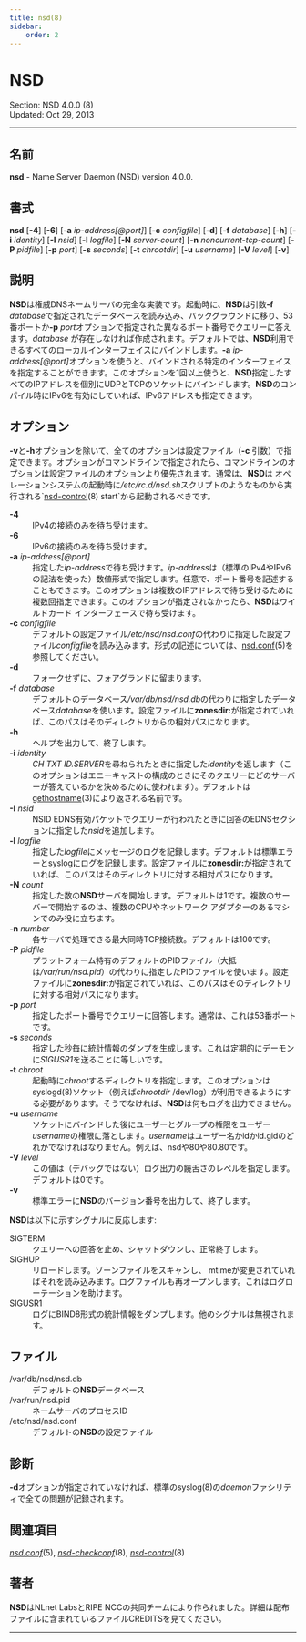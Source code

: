 ```yaml
---
title: nsd(8)
sidebar:
    order: 2
---
```

# NSD

Section: NSD 4.0.0 (8)<br />
Updated: Oct 29, 2013<br />
<hr />

## 名前

<p><strong>nsd</strong> - Name Server Daemon (NSD) version 4.0.0.</p>

## 書式

<p><strong>nsd</strong> [<strong>-4</strong>] [<strong>-6</strong>] [<strong>-a</strong> <em>ip-address[@port]</em>] [<strong>-c</strong> <em>configfile</em>] [<strong>-d</strong>] [<strong>-f</strong> <em>database</em>] [<strong>-h</strong>] [<strong>-i</strong> <em>identity</em>] [<strong>-I</strong> <em>nsid</em>] [<strong>-l</strong> <em>logfile</em>] [<strong>-N</strong> <em>server-count</em>] [<strong>-n</strong> <em>noncurrent-tcp-count</em>] [<strong>-P</strong> <em>pidfile</em>] [<strong>-p</strong> <em>port</em>] [<strong>-s</strong> <em>seconds</em>] [<strong>-t</strong> <em>chrootdir</em>] [<strong>-u</strong> <em>username</em>] [<strong>-V</strong> <em>level</em>] [<strong>-v</strong>]</p>

## 説明

<p><strong>NSD</strong>は権威DNSネームサーバの完全な実装です。起動時に、<strong>NSD</strong>は引数<strong>-f</strong> <em>database</em>で指定されたデータベースを読み込み、バックグラウンドに移り、53番ポートか<strong>-p</strong> <em>port</em>オプションで指定された異なるポート番号でクエリーに答えます。<em>database</em> が存在しなければ作成されます。デフォルトでは、<strong>NSD</strong>利用できるすべてのローカルインターフェイスにバインドします。<strong>-a</strong> <em>ip-address[@port]</em>オプションを使うと、バインドされる特定のインターフェイスを指定することができます。このオプションを1回以上使うと、<strong>NSD</strong>指定したすべてのIPアドレスを個別にUDPとTCPのソケットにバインドします。<strong>NSD</strong>のコンパイル時にIPv6を有効にしていれば、IPv6アドレスも指定できます。</p>

## オプション

<p><strong>-v</strong>と<strong>-h</strong>オプションを除いて、全てのオプションは設定ファイル（<strong>-c</strong> 引数）で指定できます。オプションがコマンドラインで指定されたら、コマンドラインのオプションは設定ファイルのオプションより優先されます。通常は、<strong>NSD</strong>は オペレーションシステムの起動時に<em>/etc/rc.d/nsd.sh</em>スクリプトのようなものから実行される`<a href="../nsd-control/">nsd-control</a>(8) start`から起動されるべきです。</p>
<dl compact="compact">
<dt><strong>-4</strong></dt>
<dd>IPv4の接続のみを待ち受けます。</dd>
<dt><strong>-6</strong></dt>
<dd>IPv6の接続のみを待ち受けます。</dd>
<dt><strong>-a</strong> <em>ip-address[@port]</em></dt>
<dd>指定した<em>ip-address</em>で待ち受けます。<em>ip-address</em>は（標準のIPv4やIPv6の記法を使った）数値形式で指定します。任意で、ポート番号を記述することもできます。このオプションは複数のIPアドレスで待ち受けるために複数回指定できます。このオプションが指定されなかったら、<strong>NSD</strong>はワイルドカード インターフェースで待ち受けます。</dd>
<dt><strong>-c</strong> <em>configfile</em></dt>
<dd>デフォルトの設定ファイル<em>/etc/nsd/nsd.conf</em>の代わりに指定した設定ファイル<em>configfile</em>を読み込みます。形式の記述については、<a href="../nsd.conf/">nsd.conf</a>(5)を参照してください。</dd>
<dt><strong>-d</strong></dt>
<dd>フォークせずに、フォアグランドに留まります。</dd>
<dt><strong>-f</strong> <em>database</em></dt>
<dd> デフォルトのデータベース<em>/var/db/nsd/nsd.db</em>の代わりに指定したデータベース<em>database</em>を使います。設定ファイルに<strong>zonesdir:</strong>が指定されていれば、このパスはそのディレクトリからの相対パスになります。</dd>
<dt><strong>-h</strong></dt>
<dd>ヘルプを出力して、終了します。</dd>
<dt><strong>-i</strong> <em>identity</em></dt>
<dd><em>CH TXT ID.SERVER</em>を尋ねられたときに指定した<em>identity</em>を返します（このオプションはエニーキャストの構成のときにそのクエリーにどのサーバーが答えているかを決めるために使われます）。デフォルトは<a href="../gethostname/">gethostname</a>(3)により返される名前です。</dd>
<dt><strong>-I</strong> <em>nsid</em></dt>
<dd>NSID EDNS有効パケットでクエリーが行われたときに回答のEDNSセクションに指定した<em>nsid</em>を追加します。</dd>
<dt><strong>-l</strong> <em>logfile</em></dt>
<dd>指定した<em>logfile</em>にメッセージのログを記録します。デフォルトは標準エラーとsyslogにログを記録します。設定ファイルに<strong>zonesdir:</strong>が指定されていれば、このパスはそのディレクトリに対する相対パスになります。</dd>
<dt><strong>-N</strong> <em>count</em></dt>
<dd>指定した数の<strong>NSD</strong>サーバを開始します。デフォルトは1です。複数のサーバーで開始するのは、複数のCPUやネットワーク アダプターのあるマシンでのみ役に立ちます。</dd>
<dt><strong>-n</strong> <em>number</em></dt>
<dd>各サーバで処理できる最大同時TCP接続数。デフォルトは100です。</dd>
<dt><strong>-P</strong> <em>pidfile</em></dt>
<dd>プラットフォーム特有のデフォルトのPIDファイル（大抵は<em>/var/run/nsd.pid</em>）の代わりに指定したPIDファイルを使います。設定ファイルに<strong>zonesdir:</strong>が指定されていれば、このパスはそのディレクトリに対する相対パスになります。</dd>
<dt><strong>-p</strong> <em>port</em></dt>
<dd>指定したポート番号でクエリーに回答します。通常は、これは53番ポートです。</dd>
<dt><strong>-s</strong> <em>seconds</em></dt>
<dd>指定した秒毎に統計情報のダンプを生成します。これは定期的にデーモンに<em>SIGUSR1</em>を送ることに等しいです。</dd>
<dt><strong>-t</strong> <em>chroot</em></dt>
<dd>起動時に<em>chroot</em>するディレクトリを指定します。このオプションはsyslogd(8)ソケット（例えば<em>chrootdir</em> /dev/log）が利用できるようにする必要があります。そうでなければ、<strong>NSD</strong>は何もログを出力できません。</dd>
<dt><strong>-u</strong> <em>username</em></dt>
<dd>ソケットにバインドした後にユーザーとグループの権限をユーザー<em>username</em>の権限に落とします。<em>username</em>はユーザー名かidかid.gidのどれかでなければなりません。例えば、nsdや80や80.80です。</dd>
<dt><strong>-V</strong> <em>level</em></dt>
<dd>この値は（デバッグではない）ログ出力の饒舌さのレベルを指定します。デフォルトは0です。</dd>
<dt><strong>-v</strong></dt>
<dd>標準エラーに<strong>NSD</strong>のバージョン番号を出力して、終了します。</dd>
</dl>
<p><strong>NSD</strong>は以下に示すシグナルに反応します:</p>
<dl compact="compact">
<dt>SIGTERM</dt>
<dd>クエリーへの回答を止め、シャットダウンし、正常終了します。</dd>
<dt>SIGHUP</dt>
<dd>リロードします。ゾーンファイルをスキャンし、 mtimeが変更されていればそれを読み込みます。ログファイルも再オープンします。これはログローテーションを助けます。</dd>
<dt>SIGUSR1</dt>
<dd>ログにBIND8形式の統計情報をダンプします。他のシグナルは無視されます。</dd>
</dl>

## ファイル

<dl compact="compact">
<dt>/var/db/nsd/nsd.db</dt>
<dd>デフォルトの<strong>NSD</strong>データベース</dd>
<dt>/var/run/nsd.pid</dt>
<dd>ネームサーバのプロセスID</dd>
<dt>/etc/nsd/nsd.conf</dt>
<dd>デフォルトの<strong>NSD</strong>の設定ファイル</dd>
</dl>

## 診断

<p><strong>-d</strong>オプションが指定されていなければ、標準のsyslog(8)の<em>daemon</em>ファシリティで全ての問題が記録されます。</p>

## 関連項目

<p><em><a href="../nsd.conf/">nsd.conf</a></em>(5), <em><a href="../nsd-checkconf/">nsd-checkconf</a></em>(8), <em><a href="../nsd-control/">nsd-control</a></em>(8)</p>

## 著者

<p><strong>NSD</strong>はNLnet LabsとRIPE NCCの共同チームにより作られました。詳細は配布ファイルに含まれているファイルCREDITSを見てください。</p>
<hr />

